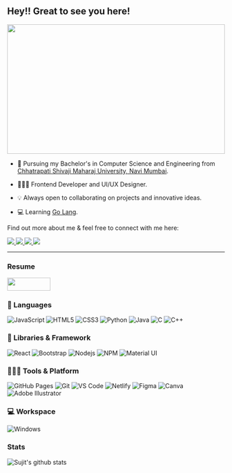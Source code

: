 
## Hey!! Great to see you here! 

<a href="https://sujitghogare.netlify.app/"><img src="/src/banner.png" height="300px" width="100%"></a>

* 📖 Pursuing my Bachelor's in Computer Science and Engineering from [Chhatrapati Shivaji Maharaj University, Navi Mumbai](https://csmu.ac.in/). 

* 🧑🏻‍💻 Frontend Developer and UI/UX Designer. 

* 💡 Always open to collaborating on projects and innovative ideas. 

* 💻 Learning [Go Lang](https://go.dev/).

Find out more about me & feel free to connect with me here:

<p align="start">
	<a href="https://www.linkedin.com/in/sujit-ghogre-783b5721a/">
		<img src="https://img.shields.io/badge/LinkedIn-0077B5?style=for-the-badge&logo=linkedin&logoColor=white" />
	</a>
	<a href="https://x.com/SujitGhogare4?t=AOzyPhS3R0f3ji9eI4uspg&s=09">
		<img src="https://img.shields.io/badge/Twitter-1DA1F2?style=for-the-badge&logo=twitter&logoColor=white" />
	</a>
	<a href="https://itssg001.github.io/PORTFOLIO-2/">
		<img src="https://img.shields.io/badge/portfolio-1AA260?style=for-the-badge&logo=About.me&logoColor=white" />
	</a>
<!-- 	<a href="https://www.behance.net/asmitbm">
		<img src="https://img.shields.io/badge/Behance-0054F7?style=for-the-badge&logo=behance&logoColor=white" />
	</a> -->
<!-- 	<a href="https://asmit.bio.link/">
		<img src="https://img.shields.io/badge/bio.link-000000%7D?style=for-the-badge&logo=biolink&logoColor=white" />
	</a> -->
        <a href="mailto:hier.sujitghogare@gmail.com">
		<img src="https://img.shields.io/badge/Gmail-D14836?style=for-the-badge&logo=gmail&logoColor=white" />
	</a>
</p>

---

### Resume

<a href="/src/Resume.pdf">
<img src="/src/RESUME.png" height="30px" width="100px"/>
</a>

### 🚀 Languages

![JavaScript](https://img.shields.io/badge/JavaScript-323330?style=for-the-badge&logo=javascript&logoColor=F7DF1E)
![HTML5](https://img.shields.io/badge/HTML5-E34F26?style=for-the-badge&logo=html5&logoColor=white)
![CSS3](https://img.shields.io/badge/CSS3-1572B6?style=for-the-badge&logo=css3&logoColor=white)
![Python](https://img.shields.io/badge/Python-FFD43B?style=for-the-badge&logo=python&logoColor=306998)
![Java](https://img.shields.io/badge/Java-FFD43B?style=for-the-badge&logo=java&logoColor=306998)
![C](https://img.shields.io/badge/C-00599C?style=for-the-badge&logo=c&logoColor=white)
![C++](https://img.shields.io/badge/C%2B%2B-00599C?style=for-the-badge&logo=c%2B%2B&logoColor=white)


### 🧩 Libraries & Framework

![React](https://img.shields.io/badge/React-20232A?style=for-the-badge&logo=react&logoColor=61DAFB)
![Bootstrap](https://img.shields.io/badge/Bootstrap-563D7C?style=for-the-badge&logo=bootstrap&logoColor=white)
![Nodejs](https://img.shields.io/badge/Node.js-339933?style=for-the-badge&logo=nodedotjs&logoColor=white)
![NPM](https://img.shields.io/badge/npm-CB3837?style=for-the-badge&logo=npm&logoColor=white)
![Material UI](https://img.shields.io/badge/Material--UI-0081CB?style=for-the-badge&logo=material-ui&logoColor=white)


### 🧑🏻‍💻 Tools & Platform

![GitHub Pages](https://img.shields.io/badge/GitHub_Pages-100000?style=for-the-badge&logo=github&logoColor=white)
![Git](https://img.shields.io/badge/Git-F05032?style=for-the-badge&logo=git&logoColor=white)
![VS Code](https://img.shields.io/badge/Visual_Studio_Code-0078D4?style=for-the-badge&logo=visual%20studio%20code&logoColor=white)
![Netlify](https://img.shields.io/badge/Netlify-00C7B7?style=for-the-badge&logo=netlify&logoColor=white)
![Figma](https://img.shields.io/badge/Figma-F24E1E?style=for-the-badge&logo=figma&logoColor=white)
![Canva](https://img.shields.io/badge/Canva-%2300C4CC.svg?&style=for-the-badge&logo=Canva&logoColor=white)
![Adobe Illustrator](https://img.shields.io/badge/Adobe%20Illustrator-FF9A00?style=for-the-badge&logo=adobe%20illustrator&logoColor=white)


### 💻 Workspace
![Windows](https://img.shields.io/badge/Windows-0078D6?style=for-the-badge&logo=windows&logoColor=white)

### Stats
![Sujit's github stats](https://github-readme-stats.vercel.app/api?username=sujitghogare25&count_private=true)










 
